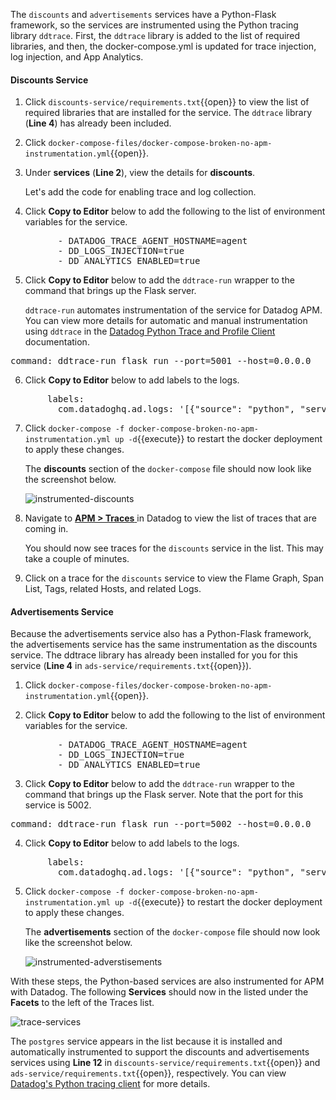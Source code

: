 The `discounts` and `advertisements` services have a Python-Flask framework, so the services are instrumented using the Python tracing library `ddtrace`. First, the `ddtrace` library is added to the list of required libraries, and then, the docker-compose.yml is updated for trace injection, log injection, and App Analytics.

#### Discounts Service

1. Click `discounts-service/requirements.txt`{{open}} to view the list of required libraries that are installed for the service. The `ddtrace` library (**Line 4**) has already been included.

2. Click `docker-compose-files/docker-compose-broken-no-apm-instrumentation.yml`{{open}}. 

3. Under **services** (**Line 2**), view the details for **discounts**. <p> Let's add the code for enabling trace and log collection.

4. Click **Copy to Editor** below to add the following to the list of environment variables for the service.
<pre class="file" data-filename="docker-compose-broken-no-apm-instrumentation.yml" data-target="insert" data-marker="# add discounts env variables">
         - DATADOG_TRACE_AGENT_HOSTNAME=agent
         - DD_LOGS_INJECTION=true
         - DD_ANALYTICS_ENABLED=true</pre>

5. Click **Copy to Editor** below to add the `ddtrace-run` wrapper to the command that brings up the Flask server. <p> `ddtrace-run` automates instrumentation of the service for Datadog APM. You can view more details for automatic and manual instrumentation using `ddtrace` in the <a href="http://pypi.datadoghq.com/trace/docs/web_integrations.html#flask" target="_blank">Datadog Python Trace and Profile Client</a> documentation.
<pre class="file" data-filename="docker-compose-broken-no-apm-instrumentation.yml" data-target="insert" data-marker="command: flask run --port=5001 --host=0.0.0.0">
command: ddtrace-run flask run --port=5001 --host=0.0.0.0</pre>  

6. Click **Copy to Editor** below to add labels to the logs. 
<pre class="file" data-filename="docker-compose-broken-no-apm-instrumentation.yml" data-target="insert" data-marker="# add discounts log labels">
       labels:
         com.datadoghq.ad.logs: '[{"source": "python", "service": "discounts-service"}]'</pre>

7. Click `docker-compose -f docker-compose-broken-no-apm-instrumentation.yml up -d`{{execute}} to restart the docker deployment to apply these changes. <p> The **discounts** section of the `docker-compose` file should now look like the screenshot below. <p> ![instrumented-discounts](instrumentapp2/assets/instrumented-discounts.png)

8. Navigate to <a href="https://app.datadoghq.com/apm/traces" target="_datadog">**APM > Traces** </a> in Datadog to view the list of traces that are coming in. <p> You should now see traces for the `discounts` service in the list. This may take a couple of minutes.

9. Click on a trace for the `discounts` service to view the Flame Graph, Span List, Tags, related Hosts, and related Logs.

#### Advertisements Service

Because the advertisements service also has a Python-Flask framework, the advertisements service has the same instrumentation as the discounts service. The ddtrace library has already been installed for you for this service (**Line 4** in `ads-service/requirements.txt`{{open}}).

1. Click `docker-compose-files/docker-compose-broken-no-apm-instrumentation.yml`{{open}}. 

2. Click **Copy to Editor** below to add the following to the list of environment variables for the service. 
<pre class="file" data-filename="docker-compose-broken-no-apm-instrumentation.yml" data-target="insert" data-marker="# add ads env variables">
         - DATADOG_TRACE_AGENT_HOSTNAME=agent
         - DD_LOGS_INJECTION=true
         - DD_ANALYTICS_ENABLED=true</pre>

3. Click **Copy to Editor** below to add the `ddtrace-run` wrapper to the command that brings up the Flask server. Note that the port for this service is 5002. 
<pre class="file" data-filename="docker-compose-broken-no-apm-instrumentation.yml" data-target="insert" data-marker="command: flask run --port=5002 --host=0.0.0.0">
command: ddtrace-run flask run --port=5002 --host=0.0.0.0</pre>  

4. Click **Copy to Editor** below to add labels to the logs. 
<pre class="file" data-filename="docker-compose-broken-no-apm-instrumentation.yml" data-target="insert" data-marker="# add ads log labels">
       labels:
         com.datadoghq.ad.logs: '[{"source": "python", "service": "advertisements-service"}]'</pre>

5. Click `docker-compose -f docker-compose-broken-no-apm-instrumentation.yml up -d`{{execute}} to restart the docker deployment to apply these changes. <p> The **advertisements** section of the `docker-compose` file should now look like the screenshot below. <p> ![instrumented-adverstisements](instrumentapp2/assets/instrumented-advertisements.png)

With these steps, the Python-based services are also instrumented for APM with Datadog. The following **Services** should now in the listed under the **Facets** to the left of the Traces list.

![trace-services](instrumentapp2/assets/trace-allservices.png)

The `postgres` service appears in the list because it is installed and automatically instrumented to support the discounts and advertisements services using **Line 12** in `discounts-service/requirements.txt`{{open}} and `ads-service/requirements.txt`{{open}}, respectively. You can view <a href="http://pypi.datadoghq.com/trace/docs/db_integrations.html#module-ddtrace.contrib.psycopg" target="_blank"> Datadog's Python tracing client</a> for more details. 